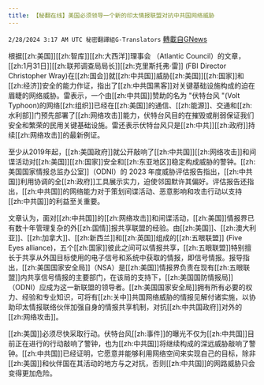 ```yaml
---
title: 【秘翻在线】美国必须领导一个新的印太情报联盟对抗中共国网络威胁
---
```

`2/28/2024 3:17 AM UTC 秘密翻譯組G-Translators` [轉載自GNews](https://gnews.org/articles/2348027)

根据[[zh:美国]][[zh:智库]][[zh:大西洋]]理事会 （Atlantic Council）的文章，[[zh:1月31日]][[zh:联邦调查局局长]][[zh:克里斯托弗·雷]] (FBI Director Christopher Wray)在[[zh:国会]]就[[zh:中共国]]威胁[[zh:美国]][[zh:国家]]和[[zh:经济]]安全的能力作证，指出了[[zh:中共国黑客]]对关键基础设施构成的迫在眉睫的网络威胁。雷表示，一个由[[zh:中共国]]赞助的名为 "伏特台风 "(Volt Typhoon)的网络[[zh:组织]]已经在[[zh:美国]]的通信、[[zh:能源]]、交通和[[zh:水利部]]门预先部署了[[zh:网络攻击]]能力，伏特台风目的在摧毁或削弱保证我们安全和繁荣的民用关键基础设施。雷还表示伏特台风只是[[zh:中共]][[zh:政府]]持续[[zh:网络攻击]]的最新例证。

至少从2019年起，[[zh:美国政府]]就公开敲响了[[zh:中共国]][[zh:网络攻击]]和间谍活动对[[zh:美国]][[zh:国家]]安全和[[zh:东亚地区]]稳定构成威胁的警钟。[[zh:美国国家情报总监办公室]]（ODNI）的 2023 年度威胁评估报告指出，[[zh:中共国]]利用协调的全[[zh:政府]]工具展示实力，迫使邻国默许其偏好。评估报告还指出，[[zh:中共国]]的网络能力对于策划间谍活动、恶意影响和攻击行动以支持[[zh:中共国]]的利益至关重要。

文章认为，面对[[zh:中共国]]的[[zh:网络攻击]]和间谍活动，[[zh:美国]]情报界已有数十年管理复杂的外[[zh:国情]]报共享联盟的经验。由[[zh:美国]]、[[zh:澳大利亚]]、[[zh:加拿大]]、[[zh:新西兰]]和[[zh:英国]]组成的[[zh:五眼联盟]] (Five Eyes alliance)，五个[[zh:国家]]彼此之间可以情报共享，[[zh:五眼联盟]]特别擅长于共享从外国目标使用的电子信号和系统中获取的情报，即信号情报。报导指出，[[zh:美国国家安全局]]（NSA）是[[zh:美国]]情报界负责在现有[[zh:五眼联盟]]内共享信号情报的主要部门，在该局的支持下，[[zh:美国国防情报局]]（ODNI）应成为这一新联盟的领导者。[[zh:美国国家安全局]]拥有所有必要的权力、经验和专业知识，可将有[[zh:关中]]共国网络威胁的情报见解付诸实施，以协助印太情报联络伙伴加强自身的情报共享机制，对抗[[zh:中共国政府]]对外的[[zh:网络攻击]]。

[[zh:美国]]必须尽快采取行动。伏特台风[[zh:事件]]的曝光不仅为[[zh:中共国]]目前正在进行的行动敲响了警钟，也为[[zh:中共国]]将继续构成的深远威胁敲响了警钟。[[zh:中共国]]已经证明，它愿意并能够利用网络空间来实现自己的目标，除非[[zh:美国]]和伙伴国在其活动的地方与之对抗，否则[[zh:中共国]]的网路威胁只会变得更加危险。

